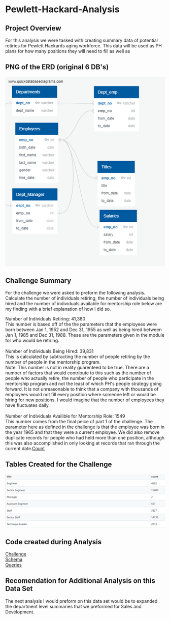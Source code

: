 # Pewlett-Hackard-Analysis
## Project Overview
For this analysis we were tasked with creating summary data of potential retiries for Pewlett Hackards aging workforce.  This data will be used as PH plans for how many positions they will need to fill as well as 
## PNG of the ERD (original 6 DB's)
![PNGERD](https://github.com/RudyR32/Pewlett-Hackard-Analysis/blob/master/Pictures/EmployeeDB.png)
## Challenge Summary
For the challenge we were asked to preform the following analysis.  Calculate the number of individuals retiring, the number of individuals being hired and the number of individuals available for mentorship role below are my finding with a brief explanation of how I did so.<br/>

Number of Individuals Retiring: 41,380<br/>
This number is based off of the the parameters that the employees were born between Jan 1, 1952 and Dec 31, 1955 as well as being hired between Jan 1, 1985 and Dec 31, 1988.  These are the parameters given in the module for who would be retiring.<br/>
<br/>
Number of Individuals Being Hired: 39,831<br/>
This is calculated by subtracting the number of people retiring by the number of people in the mentorship program.<br/>
Note: This number is not in reality guarenteed to be true.  There are a number of factors that would contribute to this such as the number of people who actually retire, the number of people who participate in the mentorship program and not the least of which PH's people strategy going forward.  It is not unreasonable to think that a company with thousands of employees would not fill every position where someone left or would be hiring for new positions.  I would imagine that the number of employees they have fluctuates daily.<br/>
<br/>
Number of Individuals Availible for Mentorship Role: 1549<br/>
This number comes from the final peice of part 1 of the challenge.  The parameter here as defined in the challenge is that the employee was born in the year 1965 and that they were a current employee.  We did also remove duplicate records for people who had held more than one position, although this was also accomplished in only looking at records that ran through the current date.[Count](https://github.com/RudyR32/Pewlett-Hackard-Analysis/blob/master/Data(.CSV%20files)/count_by_title.csv)

## Tables Created for the Challenge
![Count of Employees Retirement Age by Title](https://github.com/RudyR32/Pewlett-Hackard-Analysis/blob/master/Employees_by_Title.PNG)
## Code created during Analysis
[Challenge](https://github.com/RudyR32/Pewlett-Hackard-Analysis/blob/master/Queries/challenge.sql)<br/>
[Schema](https://github.com/RudyR32/Pewlett-Hackard-Analysis/blob/master/Queries/schema.sql)<br/>
[Queries](https://github.com/RudyR32/Pewlett-Hackard-Analysis/blob/master/Queries/queries.sql)

## Recomendation for Additional Analysis on this Data Set
The next analysis I would preform on this data set would be to expanded the department level summaries that we preformed for Sales and Development.
